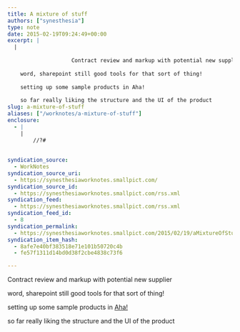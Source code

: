 ```yaml
---
title: A mixture of stuff
authors: ["synesthesia"]
type: note
date: 2015-02-19T09:24:49+00:00
excerpt: |
  |
    
    				Contract review and markup with potential new supplier
    
    word, sharepoint still good tools for that sort of thing!
    
    setting up some sample products in Aha! 
    
    so far really liking the structure and the UI of the product
slug: a-mixture-of-stuff 
aliases: ["/worknotes/a-mixture-of-stuff"]
enclosure:
  - |
    |
        //?#
        
        
syndication_source:
  - WorkNotes
syndication_source_uri:
  - https://synesthesiaworknotes.smallpict.com/
syndication_source_id:
  - https://synesthesiaworknotes.smallpict.com/rss.xml
syndication_feed:
  - https://synesthesiaworknotes.smallpict.com/rss.xml
syndication_feed_id:
  - 8
syndication_permalink:
  - https://synesthesiaworknotes.smallpict.com/2015/02/19/aMixtureOfStuff.html
syndication_item_hash:
  - 8afe7e40bf383518e71e101b50720c4b
  - fe57f1311d14bd0d38f2cbe4838c73f6

---
```

Contract review and markup with potential new supplier

word, sharepoint still good tools for that sort of thing!

setting up some sample products in [Aha!][1] 

so far really liking the structure and the UI of the product

 [1]: https://aha.io/